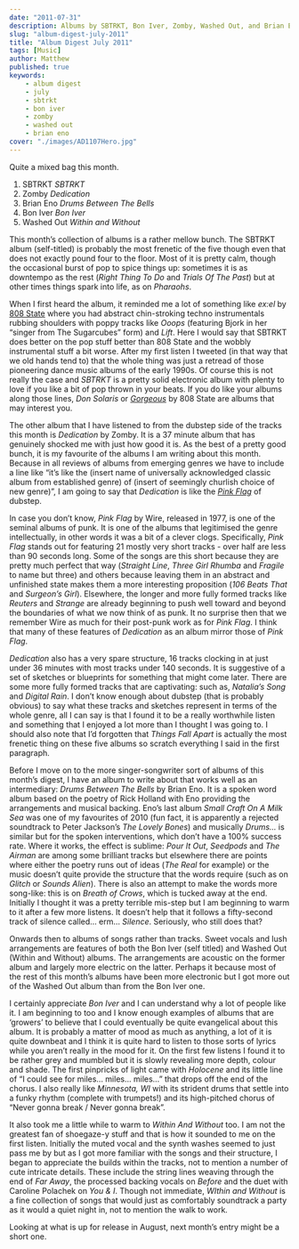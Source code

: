 ```yaml
---
date: "2011-07-31"
description: Albums by SBTRKT, Bon Iver, Zomby, Washed Out, and Brian Eno.
slug: "album-digest-july-2011" 
title: "Album Digest July 2011"
tags: [Music]
author: Matthew
published: true
keywords:
    - album digest
    - july
    - sbtrkt
    - bon iver
    - zomby
    - washed out
    - brian eno
cover: "./images/AD1107Hero.jpg"
---
```


Quite a mixed bag this month.

1. SBTRKT _SBTRKT_
2. Zomby _Dedication_
3. Brian Eno _Drums Between The Bells_
4. Bon Iver _Bon Iver_
5. Washed Out _Within and Without_

This month’s collection of albums is a rather mellow bunch. The SBTRKT album (self-titled) is probably the most frenetic of the five though even that does not exactly pound four to the floor. Most of it is pretty calm, though  the occasional burst of pop to spice things up: sometimes it is as downtempo as the rest (_Right Thing To Do_ and _Trials Of The Past_) but at other times things spark into life, as on _Pharaohs_.

When I first heard the album, it reminded me a lot of something like _ex:el_ by [808 State](http://en.wikipedia.org/wiki/808_State) where you had abstract chin-stroking techno instrumentals rubbing shoulders with poppy tracks like _Ooops_ (featuring Bjork in her “singer from The Sugarcubes” form) and _Lift_. Here I would say that SBTRKT does better on the pop stuff better than 808 State and the wobbly instrumental stuff a bit worse. After my first listen I tweeted (in that way that we old hands tend to) that the whole thing was just a retread of those pioneering dance music albums of the early 1990s. Of course this is not really the case and _SBTRKT_ is a pretty solid electronic album with plenty to love if you like a bit of pop thrown in your beats. If you do like your albums along those lines, _Don Solaris_ or [_Gorgeous_](http://www.808state.com/discogs/808pages/albpages/albgorgeousdeluxe/albgorgeousdeluxe.htm) by 808 State are albums that may interest you.

The other album that I have listened to from the dubstep side of the tracks this month is _Dedication_ by Zomby. It is a 37 minute album that has genuinely shocked me with just how good it is. As the best of a pretty good bunch, it is my favourite of the albums I am writing about this month. Because in all reviews of albums from emerging genres we have to include a line like “it’s like the (insert name of universally acknowledged classic album from established genre) of (insert of seemingly churlish choice of new genre)”, I am going to say that _Dedication_ is like the [_Pink Flag_](http://en.wikipedia.org/wiki/Pink_Flag) of dubstep.

In case you don’t know, _Pink Flag_ by Wire, released in 1977, is one of the seminal albums of punk. It is one of the albums that legitimised the genre intellectually, in other words it was a bit of a clever clogs. Specifically, _Pink Flag_ stands out for featuring 21 mostly very short tracks - over half are less than 90 seconds long. Some of the songs are this short because they are pretty much perfect that way (_Straight Line_, _Three Girl Rhumba_ and _Fragile_ to name but three) and others because leaving them in an abstract and unfinished state makes them a more interesting proposition (_106 Beats That_ and _Surgeon’s Girl_). Elsewhere, the longer and more fully formed tracks like _Reuters_ and _Strange_ are already beginning to push well toward and beyond the boundaries of what we now think of as punk. It no surprise then that we remember Wire as much for their post-punk work as for _Pink Flag_. I think that many of these features of _Dedication_ as an album mirror those of _Pink Flag_.

_Dedication_ also has a very spare structure, 16 tracks clocking in at just under 36 minutes with most tracks under 140 seconds. It is suggestive of a set of sketches or blueprints for something that might come later. There are some more fully formed tracks that are captivating: such as, _Natalia’s Song_ and _Digital Rain_. I don’t know enough about dubstep (that is probably obvious) to say what these tracks and sketches represent in terms of the whole genre, all I can say is that I found it to be a really worthwhile listen and something that I enjoyed a lot more than I thought I was going to. I should also note that I’d forgotten that _Things Fall Apart_ is actually the most frenetic thing on these five albums so scratch everything I said in the first paragraph.

Before I move on to the more singer-songwriter sort of albums of this month’s digest, I have an album to write about that works well as an intermediary: _Drums Between The Bells_ by Brian Eno. It is a spoken word album based on the poetry of Rick Holland with Eno providing the arrangements and musical backing. Eno’s last album _Small Craft On A Milk Sea_ was one of my favourites of 2010 (fun fact, it is apparently a rejected soundtrack to Peter Jackson’s _The Lovely Bones_) and musically _Drums…_ is similar but for the spoken interventions, which don’t have a 100% success rate. Where it works, the effect is sublime: _Pour It Out_, _Seedpods_ and _The Airman_ are among some brilliant tracks but elsewhere there are points where either the poetry runs out of ideas (_The Real_ for example) or the music doesn’t quite provide the structure that the words require (such as on _Glitch_ or _Sounds Alien_). There is also an attempt to make the words more song-like: this is on _Breath of Crows_, which is tucked away at the end. Initially I thought it was a pretty terrible mis-step but I am beginning to warm to it after a few more listens. It doesn’t help that it follows a fifty-second track of silence called… erm… _Silence_. Seriously, who still does that?

Onwards then to albums of songs rather than tracks. Sweet vocals and lush arrangements are features of both the Bon Iver (self titled) and Washed Out (Within and Without) albums. The arrangements are acoustic on the former album and largely more electric on the latter. Perhaps it because most of the rest of this month’s albums have been more electronic but I got more out of the Washed Out album than from the Bon Iver one.

I certainly appreciate _Bon Iver_ and I can understand why a lot of people like it. I am beginning to too and I know enough examples of albums that are ‘growers’ to believe that I could eventually be quite evangelical about this album. It is probably a matter of mood as much as anything, a lot of it is quite downbeat and I think it is quite hard to listen to those sorts of lyrics while you aren’t really in the mood for it. On the first few listens I found it to be rather grey and mumbled but it is slowly revealing more depth, colour and shade. The first pinpricks of light came with _Holocene_ and its little line of “I could see for miles… miles… miles…” that drops off the end of the chorus. I also really like _Minnesota, WI_ with its strident drums that settle into a funky rhythm (complete with trumpets!)  and its high-pitched chorus of “Never gonna break / Never gonna break”.

It also took me a little while to warm to _Within And Without_ too. I am not the greatest fan of shoegaze-y stuff and that is how it sounded to me on the first listen. Initially the muted vocal and the synth washes seemed to just pass me by but as I got more familiar with the songs and their structure, I began to appreciate the builds within the tracks, not to mention a number of cute intricate details. These include the string lines weaving through the end of _Far Away_, the processed backing vocals on _Before_ and the duet with Caroline Polachek on _You & I_. Though not immediate, _WIthin and Without_ is  a fine collection of songs that would just as comfortably soundtrack a party as it would a quiet night in, not to mention the walk to work.

Looking at what is up for release in August, next month’s entry might be a short one.
